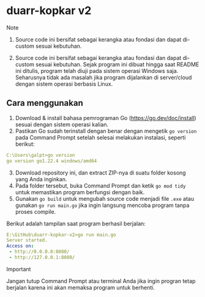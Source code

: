 # duarr-kopkar v2

> [!NOTE]
>
> 1. Source code ini bersifat sebagai kerangka atau fondasi dan dapat di-custom sesuai kebutuhan.
> 
> 2. Source code ini bersifat sebagai kerangka atau fondasi dan dapat di-custom sesuai kebutuhan.   Sejak program ini dibuat hingga saat README ini ditulis, program telah diuji pada sistem operasi Windows saja. Seharusnya tidak ada masalah jika program dijalankan di server/cloud dengan sistem operasi berbasis Linux.

## Cara menggunakan
1. Download & install bahasa pemrograman Go (https://go.dev/doc/install) sesuai dengan sistem operasi kalian.
2. Pastikan Go sudah terinstall dengan benar dengan mengetik `go version` pada Command Prompt setelah selesai melakukan instalasi, seperti berikut:
```yaml
C:\Users\galpt>go version
go version go1.22.4 windows/amd64
```
3. Download repository ini, dan extract ZIP-nya di suatu folder kosong yang Anda inginkan.
4. Pada folder tersebut, buka Command Prompt dan ketik `go mod tidy` untuk memastikan program berfungsi dengan baik.
5. Gunakan `go build` untuk mengubah source code menjadi file `.exe` atau gunakan `go run main.go` jika ingin langsung mencoba program tanpa proses compile.

Berikut adalah tampilan saat program berhasil berjalan:
```yaml
E:\GitHub\duarr-kopkar-v2>go run main.go
Server started.
Access on:
 - http://0.0.0.0:8080/
 - http://127.0.0.1:8080/
```
> [!IMPORTANT]
>
> Jangan tutup Command Prompt atau terminal Anda jika ingin progran tetap berjalan karena ini akan memaksa program untuk berhenti.
